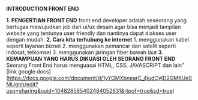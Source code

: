 **INTRODUCTION FRONT END**

**1. PENGERTIAN FRONT END**
    front end developer adalah seseorang yang bertugas mewujudkan job dari ui/ux desain agar bisa menjadi tampilan website yang  tentunya user friendly dan nantinya dapat diakses user dengan mudah.
**2. Cara kita terhubung ke internet**
    1. menggunakan kabel seperti layanan biznet
    2. menggunakan pemancar dan satelit seperti indosat, telkomsel
    3. menggunakan jaringan fiber bawah laut 
**3. KEMAMPUAN YANG HARUS DIKUASI OLEH SEORANG FRONT END**
    Seorang Front End harus menguasai HTML, CSS, JAVASCRIPT dan lain"
[link google docs]
(https://docs.google.com/document/d/1yYGMXbnearC_4judCyID2GM6Ue0MUghh/edit?usp=sharing&ouid=104828565402484052631&rtpof=true&sd=true)
